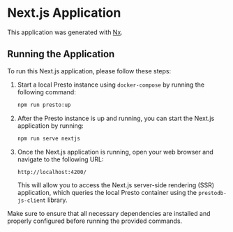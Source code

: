 # Next.js Application

This application was generated with [Nx](https://nx.dev).

## Running the Application

To run this Next.js application, please follow these steps:

1. Start a local Presto instance using `docker-compose` by running the following command:

   ```bash
   npm run presto:up
   ```

2. After the Presto instance is up and running, you can start the Next.js application by running:

   ```bash
   npm run serve nextjs
   ```

3. Once the Next.js application is running, open your web browser and navigate to the following URL:

   ```
   http://localhost:4200/
   ```

   This will allow you to access the Next.js server-side rendering (SSR) application, which queries the local Presto container using the `prestodb-js-client` library.

Make sure to ensure that all necessary dependencies are installed and properly configured before running the provided commands.
